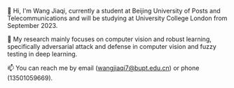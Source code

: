 👋 Hi, I'm Wang Jiaqi, currently a student at Beijing University of Posts and Telecommunications and will be studying at University College London from September 2023.

👀 My research mainly focuses on computer vision and robust learning, specifically adversarial attack and defense in computer vision and fuzzy testing in deep learning.

📫 You can reach me by email (wangjiaqi7@bupt.edu.cn) or phone (13501059669).
